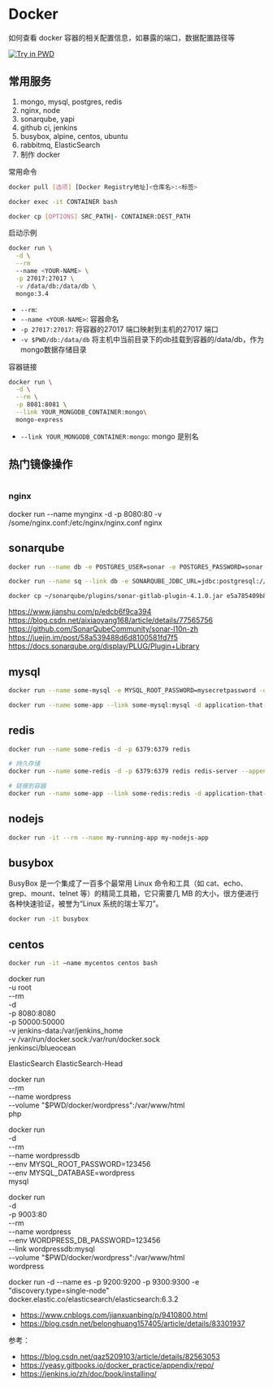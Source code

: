 # Docker

如何查看 docker 容器的相关配置信息，如暴露的端口，数据配置路径等

<a href="http://play-with-docker.com"><img src="https://github.com/play-with-docker/stacks/raw/cff22438cb4195ace27f9b15784bbb497047afa7/assets/images/button.png" alt="Try in PWD"></a>

## 常用服务

1. mongo, mysql, postgres, redis
2. nginx, node
3. sonarqube, yapi
4. github ci, jenkins
5. busybox, alpine, centos, ubuntu
6. rabbitmq, ElasticSearch
7. 制作 docker

常用命令

```bash
docker pull [选项] [Docker Registry地址]<仓库名>:<标签>

docker exec -it CONTAINER bash

docker cp [OPTIONS] SRC_PATH|- CONTAINER:DEST_PATH
```

启动示例

```bash
docker run \
  -d \
  --rm
  --name <YOUR-NAME> \
  -p 27017:27017 \
  -v /data/db:/data/db \
  mongo:3.4
```

- `--rm`:
- `--name <YOUR-NAME>`: 容器命名
- `-p 27017:27017`: 将容器的27017 端口映射到主机的27017 端口
- `-v $PWD/db:/data/db` 将主机中当前目录下的db挂载到容器的/data/db，作为mongo数据存储目录

容器链接

```bash
docker run \
  -d \
  --rm \
  -p 8081:8081 \
  --link YOUR_MONGODB_CONTAINER:mongo\
  mongo-express
```

- `--link YOUR_MONGODB_CONTAINER:mongo`: mongo 是别名

## 热门镜像操作

#

### nginx

docker run --name mynginx -d -p 8080:80 -v /some/nginx.conf:/etc/nginx/nginx.conf nginx


## sonarqube

```bash
docker run --name db -e POSTGRES_USER=sonar -e POSTGRES_PASSWORD=sonar -d postgres

docker run --name sq --link db -e SONARQUBE_JDBC_URL=jdbc:postgresql://db:5432/sonar -p 9000:9000 -d sonarqube

docker cp ~/sonarqube/plugins/sonar-gitlab-plugin-4.1.0.jar e5a785409b80:/opt/sonarqube/extensions/plugins
```

https://www.jianshu.com/p/edcb6f9ca394
https://blog.csdn.net/aixiaoyang168/article/details/77565756
https://github.com/SonarQubeCommunity/sonar-l10n-zh
https://juejin.im/post/58a539488d6d8100581fd7f5
https://docs.sonarqube.org/display/PLUG/Plugin+Library

## mysql

```bash
docker run --name some-mysql -e MYSQL_ROOT_PASSWORD=mysecretpassword -d mysql

docker run --name some-app --link some-mysql:mysql -d application-that-uses-mysql

```

## redis

```bash
docker run --name some-redis -d -p 6379:6379 redis

# 持久存储
docker run --name some-redis -d -p 6379:6379 redis redis-server --appendonly yes

# 链接到容器
docker run --name some-app --link some-redis:redis -d application-that-uses-redis

```

## nodejs

```bash
docker run -it --rm --name my-running-app my-nodejs-app
```

## busybox

BusyBox 是一个集成了一百多个最常用 Linux 命令和工具（如 cat、echo、grep、mount、telnet 等）的精简工具箱，它只需要几 MB 的大小，很方便进行各种快速验证，被誉为“Linux 系统的瑞士军刀”。

```bash
docker run -it busybox

```

## centos

```bash
docker run -it —name mycentos centos bash

```

docker run \
  -u root \
  --rm \
  -d \
  -p 8080:8080 \
  -p 50000:50000 \
  -v jenkins-data:/var/jenkins_home \
  -v /var/run/docker.sock:/var/run/docker.sock \
  jenkinsci/blueocean

ElasticSearch
ElasticSearch-Head



docker run \
  --rm \
  --name wordpress \
  --volume "$PWD/docker/wordpress":/var/www/html \
  php

docker run \
  -d \
  --rm \
  --name wordpressdb \
  --env MYSQL_ROOT_PASSWORD=123456 \
  --env MYSQL_DATABASE=wordpress \
  mysql

docker run \
  -d \
  -p 9003:80 \
  --rm \
  --name wordpress \
  --env WORDPRESS_DB_PASSWORD=123456 \
  --link wordpressdb:mysql \
  --volume "$PWD/docker/wordpress":/var/www/html \
  wordpress


docker run -d --name es -p 9200:9200 -p 9300:9300 -e "discovery.type=single-node" docker.elastic.co/elasticsearch/elasticsearch:6.3.2

- https://www.cnblogs.com/jianxuanbing/p/9410800.html
- https://blog.csdn.net/belonghuang157405/article/details/83301937

参考：

- https://blog.csdn.net/qaz5209103/article/details/82563053
- https://yeasy.gitbooks.io/docker_practice/appendix/repo/
- https://jenkins.io/zh/doc/book/installing/

